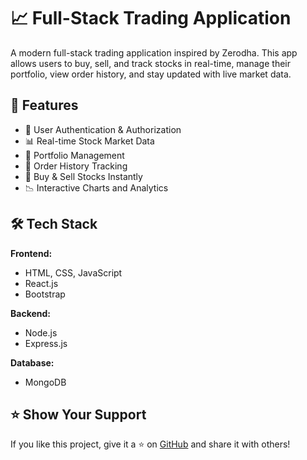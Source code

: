 # 📈 Full-Stack Trading Application

A modern full-stack trading application inspired by Zerodha. This app allows users to buy, sell, and track stocks in real-time, manage their portfolio, view order history, and stay updated with live market data.

## 🚀 Features

- 🔐 User Authentication & Authorization  
- 📊 Real-time Stock Market Data  
- 💼 Portfolio Management  
- 📝 Order History Tracking  
- 🛒 Buy & Sell Stocks Instantly  
- 📉 Interactive Charts and Analytics  

## 🛠 Tech Stack

**Frontend:**  
- HTML, CSS, JavaScript  
- React.js  
- Bootstrap  

**Backend:**  
- Node.js  
- Express.js  

**Database:**  
- MongoDB  

## ⭐️ Show Your Support

If you like this project, give it a ⭐ on [GitHub](https://github.com/yourusername/fullstack-trading-app) and share it with others!
